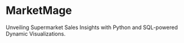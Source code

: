 # MarketMage
Unveiling Supermarket Sales Insights with Python and SQL-powered Dynamic Visualizations.
